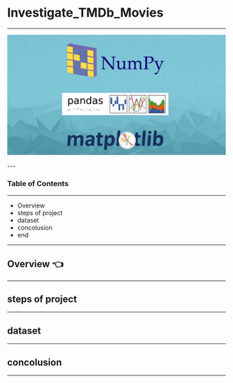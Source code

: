 # Investigate_TMDb_Movies 

---

<p align = "center">
<img src = "./images/mat.png" >
</p>
---

### Table of Contents
---

- Overview
- steps of project
- dataset
- concolusion
- end

---
## Overview :point_left:
---

## steps of project

---

## dataset


---

## concolusion

---


